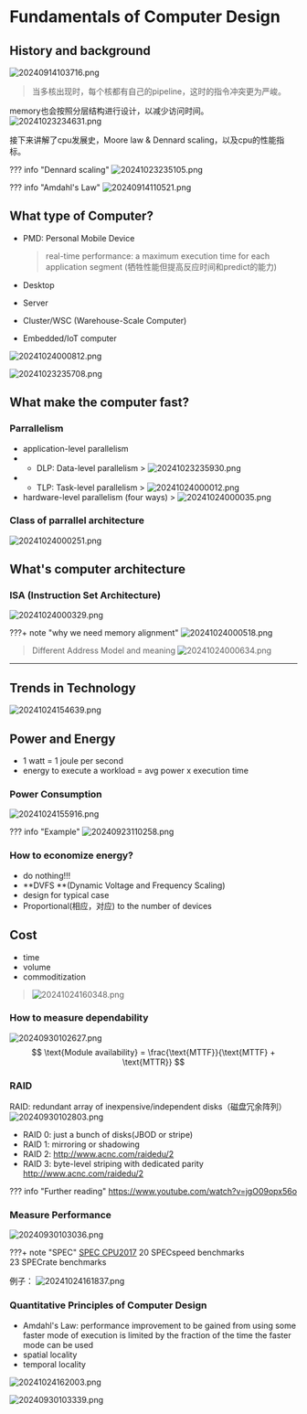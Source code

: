 # Fundamentals of Computer Design

## History and background
![20240914103716.png](graph/20240914103716.png)
> 当多核出现时，每个核都有自己的pipeline，这时的指令冲突更为严峻。

memory也会按照分层结构进行设计，以减少访问时间。
![20241023234631.png](graph/20241023234631.png)

接下来讲解了cpu发展史，Moore law & Dennard scaling，以及cpu的性能指标。
<!-- prettier-ignore-start -->
??? info "Dennard scaling"
    ![20241023235105.png](graph/20241023235105.png)
<!-- prettier-ignore-end -->

<!-- prettier-ignore-start -->
??? info "Amdahl's Law"
    ![20240914110521.png](graph/20240914110521.png)
<!-- prettier-ignore-end -->

## What type of Computer?

- PMD: Personal Mobile Device
  > real-time performance: a maximum execution time for each application segment (牺牲性能但提高反应时间和predict的能力)
  
- Desktop
- Server
- Cluster/WSC (Warehouse-Scale Computer)
- Embedded/IoT computer

![20241024000812.png](graph/20241024000812.png)

![20241023235708.png](graph/20241023235708.png)

## What make the computer fast?
### Parrallelism
- application-level parallelism
- - DLP: Data-level parallelism > ![20241023235930.png](graph/20241023235930.png)
- - TLP: Task-level parallelism > ![20241024000012.png](graph/20241024000012.png)
- hardware-level parallelism (four ways) > ![20241024000035.png](graph/20241024000035.png)

### Class of parrallel architecture
![20241024000251.png](graph/20241024000251.png)
    

## What's computer architecture
### ISA (Instruction Set Architecture)
![20241024000329.png](graph/20241024000329.png)

<!-- prettier-ignore-start -->
???+ note "why we need memory alignment"
    ![20241024000518.png](graph/20241024000518.png)
<!-- prettier-ignore-end -->

> Different Address Model and meaning
> ![20241024000634.png](graph/20241024000634.png)

---

## Trends in Technology
![20241024154639.png](graph/20241024154639.png)

## Power and Energy
- 1 watt = 1 joule per second
- energy to execute a workload = avg power x execution time

### Power Consumption
![20241024155916.png](graph/20241024155916.png)

<!-- prettier-ignore-start -->
??? info "Example"
    ![20240923110258.png](graph/20240923110258.png)
<!-- prettier-ignore-end -->

### How to economize energy?
- do nothing!!!
- **DVFS **(Dynamic Voltage and Frequency Scaling)
- design for typical case
- Proportional(相应，对应) to the number of devices



## Cost
- time
- volume
- commoditization

> ![20241024160348.png](graph/20241024160348.png)



### How to measure dependability
![20240930102627.png](graph/20240930102627.png)
$$
\text{Module availability} = \frac{\text{MTTF}}{\text{MTTF} + \text{MTTR}}
$$

### RAID
RAID: redundant array of inexpensive/independent disks（磁盘冗余阵列）
![20240930102803.png](graph/20240930102803.png)
- RAID 0: just a bunch of disks(JBOD or stripe)
- RAID 1: mirroring or shadowing
- RAID 2: http://www.acnc.com/raidedu/2 
- RAID 3: byte-level striping with dedicated parity http://www.acnc.com/raidedu/2 


<!-- prettier-ignore-start -->
??? info "Further reading"
    https://www.youtube.com/watch?v=jgO09opx56o 
<!-- prettier-ignore-end -->


### Measure Performance
![20240930103036.png](graph/20240930103036.png)
<!-- prettier-ignore-start -->
???+ note "SPEC"
    [SPEC CPU2017](https://www.spec.org/cpu2017/)
    20 SPECspeed benchmarks                  
    23 SPECrate benchmarks
<!-- prettier-ignore-end -->

例子：
![20241024161837.png](graph/20241024161837.png)

### Quantitative Principles of Computer Design
- Amdahl's Law: performance improvement to be gained from using some faster mode of execution is limited by the fraction of the time the faster mode can be used
- spatial locality
- temporal locality

![20241024162003.png](graph/20241024162003.png)

![20240930103339.png](graph/20240930103339.png)